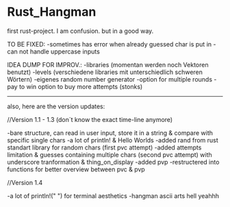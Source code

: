 # Rust_Hangman
first rust-project. I am confusion. but in a good way.


TO BE FIXED:
-sometimes has error when already guessed char is put in
-can not handle uppercase inputs 

IDEA DUMP FOR IMPROV.:
-libraries (momentan werden noch Vektoren benutzt)
-levels (verschiedene libraries mit unterschiedlich schweren Wörtern)
-eigenes random number generator 
-option for multiple rounds 
-pay to win option to buy more attempts (stonks)

________________________________________________________________________

also, here are the version updates:

//Version 1.1 - 1.3 (don´t know the exact time-line anymore)

-bare structure, can read in user input, store it in a string & compare with specific single chars
-a lot of println! & Hello Worlds
-added rand from rust standart library for random chars (first pvc attempt)
-added attempts limitation & guesses containing multiple chars (second pvc attempt) with underscore tranformation & thing_on_display
-added pvp
-restructered into functions for better overview between pvc & pvp

//Version 1.4

-a lot of println!(" ") for terminal aesthetics
-hangman ascii arts hell yeahhh




